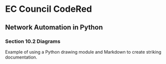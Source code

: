 # EC Council CodeRed 
## Network Automation in Python
### Section 10.2 Diagrams
Example of using a Python drawing module and Markdown to create striking documentation.